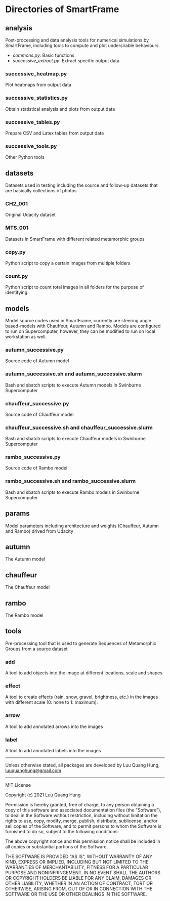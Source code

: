 

# Directories of SmartFrame
## analysis
Post-processing and data analysis tools for numerical simulations by SmartFrame, including tools to compute and plot undersirable behaviours
- *commons.py*: Basic functions
- *successive_extract.py*: Extract specific output data
### successive_heatmap.py
Plot heatmaps from output data
### successive_statistics.py
Obtain statistical analysis and plots from output data
### successive_tables.py
Prepare CSV and Latex tables from output data
### successive_tools.py
Other Python tools


## datasets
Datasets used in testing including the source and follow-up datasets that are basically collections of photos
### CH2_001
Original Udacity dataset
### MTS_001
Datasets in SmartFrame with different related metamorphic groups
### copy.py
Python script to copy a certain images from multiple folders
### count.py
Python script to count total images in all folders for the purpose of identifying 


## models
Model source codes used in SmartFrame, currently are steering angle based-models with Chauffeur, Autumn and Rambo. Models are configured to run on Supercomputer, however, they can be modified to run on local workstation as well.
### autumn_successive.py
Source code of Autumn model
###  autumn_successive.sh and autumn_successive.slurm
Bash and sbatch scripts to execute Autumn models in Swinburne Supercomputer
### chauffeur_successive.py
Source code of Chauffeur model
### chauffeur_successive.sh and chauffeur_successive.slurm
Bash and sbatch scripts to execute Chauffeur models in Swinburne Supercomputer
### rambo_successive.py
Source code of Rambo model
### rambo_successive.sh and rambo_successive.slurm
Bash and sbatch scripts to execute Rambo models in Swinburne Supercomputer


## params
Model parameters including architecture and weights (Chauffeur, Autumn and Rambo) drived from Udacity
## autumn
The Autumn model
## chauffeur
The Chauffeur model
## rambo
The Rambo model


## tools
Pre-processing tool that is used to generate Sequences of Metamorphic Groups from a source dataset
### add
A tool to add objects into the image at different locations, scale and shapes
### effect
A tool to create effects (rain, snow, gravel, brightness, etc.) in the images with different scale (0: none to 1: maximum).
### arrow
A tool to add annotated arrows into the images
### label
A tool to add annotated labels into the images



---

Unless otherwise stated, all packages are developed by Luu Quang Hung, luuquanghung@gmail.com

***

MIT License

Copyright (c) 2021 Luu Quang Hung

Permission is hereby granted, free of charge, to any person obtaining a copy of this software and associated documentation files (the "Software"), to deal in the Software without restriction, including without limitation the rights to use, copy, modify, merge, publish, distribute, sublicense, and/or sell copies of the Software, and to permit persons to whom the Software is furnished to do so, subject to the following conditions:

The above copyright notice and this permission notice shall be included in all copies or substantial portions of the Software.

THE SOFTWARE IS PROVIDED "AS IS", WITHOUT WARRANTY OF ANY KIND, EXPRESS OR IMPLIED, INCLUDING BUT NOT LIMITED TO THE WARRANTIES OF MERCHANTABILITY, FITNESS FOR A PARTICULAR PURPOSE AND NONINFRINGEMENT. IN NO EVENT SHALL THE AUTHORS OR COPYRIGHT HOLDERS BE LIABLE FOR ANY CLAIM, DAMAGES OR OTHER LIABILITY, WHETHER IN AN ACTION OF CONTRACT, TORT OR OTHERWISE, ARISING FROM, OUT OF OR IN CONNECTION WITH THE SOFTWARE OR THE USE OR OTHER DEALINGS IN THE SOFTWARE.

